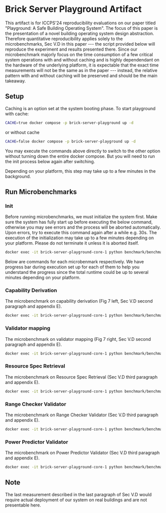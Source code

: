 # Brick Server Playground Artifact

This artifact is for ICCPS'24 reproducibility evaluations on our paper titled "Playground: A Safe Building Operating System". The focus of this paper is the presentation of a novel building operating system design abstraction. Therefore quantitative reproducibility applies solely to the microbenchmarks, Sec V.D in this paper --- the script provided below will reproduce the experiment and results presented there. Since our microbenchmark majorly focus on the time consumption of a few critical system operations with and without caching and is highly dependendant on the hardware of the underlying platform, it is expectable that the exact time measurements will not be the same as in the paper --- instead, the relative pattern with and without caching will be preserved and should be the main takeaway.

## Setup

Caching is an option set at the system booting phase. To start playground with cache:

```bash
CACHE=true docker compose -p brick-server-playground up -d
```

or without cache

```bash
CACHE=false docker compose -p brick-server-playground up -d
```

You may execute the commands above directly to switch to the other option without turning down the entire docker compose. But you will need to run the init process below again after switching.

Depending on your platform, this step may take up to a few minutes in the background.

## Run Microbenchmarks

### Init

Before running microbenchmarks, we must initialize the system first. Make sure the system has fully start up before executing the below command, otherwise you may see errors and the process will be aborted automatically. Upon errors, try to execute this command again after a while e.g. 30s. The execution of the initialization may take up to a few minutes depending on your platform. Please do not terminate it unless it is aborted itself.

```bash
docker exec -it brick-server-playground-core-1 python benchmark/benchmark.py init
```

Below are commands for each microbenmark respectively. We have progress bar during execution set up for each of them to help you understand the progress since the total runtime could be up to several minutes depending on your platform.

### Capability Derivation

The microbenchmark on capability derivation (Fig 7 left, Sec V.D second paragraph and appendix E).

```bash
docker exec -it brick-server-playground-core-1 python benchmark/benchmark.py test capability
```

### Validator mapping
The microbenchmark on validator mapping (Fig 7 right, Sec V.D second paragraph and appendix E).

```bash
docker exec -it brick-server-playground-core-1 python benchmark/benchmark.py test validator
```

### Resource Spec Retrieval
The microbenchmark on Resource Spec Retrieval (Sec V.D third paragraph and appendix E).

```bash
docker exec -it brick-server-playground-core-1 python benchmark/benchmark.py test resource
```

### Range Checker Validator
The microbenchmark on Range Checker Validator (Sec V.D third paragraph and appendix E).

```bash
docker exec -it brick-server-playground-core-1 python benchmark/benchmark.py test range
```

### Power Predictor Validator
The microbenchmark on Power Predictor Validator (Sec V.D third paragraph and appendix E).

```bash
docker exec -it brick-server-playground-core-1 python benchmark/benchmark.py test predictor
```

## Note

The last measurement described in the last paragraph of Sec V.D would require actual deployment of our system on real buildings and are not presentable here.
